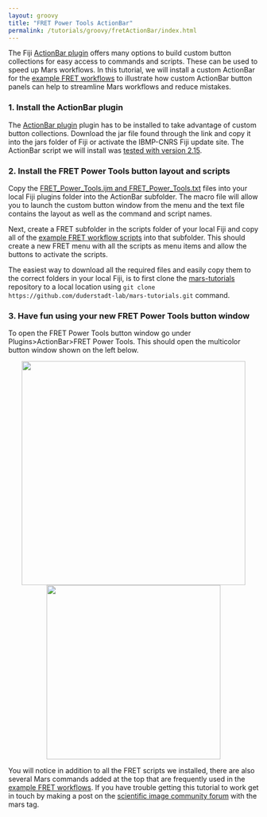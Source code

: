 ```yaml
---
layout: groovy
title: "FRET Power Tools ActionBar"
permalink: /tutorials/groovy/fretActionBar/index.html
---
```


The Fiji [ActionBar plugin](https://figshare.com/articles/dataset/Custom_toolbars_and_mini_applications_with_Action_Bar/3397603) offers many options to build custom button collections for easy access to commands and scripts. These can be used to speed up Mars workflows. In this tutorial, we will install a custom ActionBar for the [example FRET workflows](../../../examples/) to illustrate how custom ActionBar button panels can help to streamline Mars workflows and reduce mistakes.

### 1. Install the ActionBar plugin
The [ActionBar plugin](https://figshare.com/articles/dataset/Custom_toolbars_and_mini_applications_with_Action_Bar/3397603) plugin has to be installed to take advantage of custom button collections. Download the jar file found through the link and copy it into the jars folder of Fiji or activate the IBMP-CNRS Fiji update site. The ActionBar script we will install was [tested with version 2.15](https://forum.image.sc/t/actionbar-switches-look-and-feel-to-metal/67838).

### 2. Install the FRET Power Tools button layout and scripts
Copy the [FRET_Power_Tools.ijm and FRET_Power_Tools.txt](https://github.com/duderstadt-lab/mars-tutorials/tree/master/Example_workflows/FRET/plugins/ActionBar) files into your local Fiji plugins folder into the ActionBar subfolder. The macro file will allow you to launch the custom button window from the menu and the text file contains the layout as well as the command and script names.

Next, create a FRET subfolder in the scripts folder of your local Fiji and copy all of the [example FRET workflow scripts](https://github.com/duderstadt-lab/mars-tutorials/tree/master/Example_workflows/FRET/scripts) into that subfolder. This should create a new FRET menu with all the scripts as menu items and allow the buttons to activate the scripts.

The easiest way to download all the required files and easily copy them to the correct folders in your local Fiji, is to first clone the [mars-tutorials](https://github.com/duderstadt-lab/mars-tutorials) repository to a local location using `git clone https://github.com/duderstadt-lab/mars-tutorials.git` command.

### 3. Have fun using your new FRET Power Tools button window
To open the FRET Power Tools button window go under Plugins>ActionBar>FRET Power Tools. This should open the multicolor button window shown on the left below.

<div style="text-align: center">
<img align='center' src='{{site.baseurl}}/tutorials/img/ActionBar_FRET_Power_Tools_Menu.png' width='450'>
<img align='center' src='{{site.baseurl}}/tutorials/img/ActionBar_FRET_Power_Tools.png' width='350'></div>

You will notice in addition to all the FRET scripts we installed, there are also several Mars commands added at the top that are frequently used in the [example FRET workflows](../../../examples/). If you have trouble getting this tutorial to work get in touch by making a post on the [scientific image community forum](https://forum.image.sc/tag/mars) with the mars tag.
